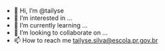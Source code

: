 - 👋 Hi, I’m @tailyse
- 👀 I’m interested in ...
- 🌱 I’m currently learning ...
- 💞️ I’m looking to collaborate on ...
- 📫 How to reach me  tailyse.silva@escola.pr.gov.br
